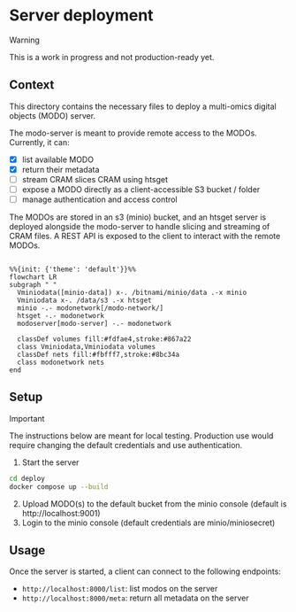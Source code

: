# Server deployment

> [!WARNING]
> This is a work in progress and not production-ready yet.

## Context

This directory contains the necessary files to deploy a multi-omics digital objects (MODO) server.

The modo-server is meant to provide remote access to the MODOs. Currently, it can:

* [x] list available MODO
* [x] return their metadata
* [ ] stream CRAM slices CRAM using htsget
* [ ] expose a MODO directly as a client-accessible S3 bucket / folder
* [ ] manage authentication and access control

The MODOs are stored in an s3 (minio) bucket, and an htsget server is deployed alongside the modo-server to handle slicing and streaming of CRAM files. A REST API is exposed to the client to interact with the remote MODOs.


```mermaid

%%{init: {'theme': 'default'}}%%
flowchart LR
subgraph " "
  Vminiodata([minio-data]) x-. /bitnami/minio/data .-x minio
  Vminiodata x-. /data/s3 .-x htsget
  minio -.- modonetwork[/modo-network/]
  htsget -.- modonetwork
  modoserver[modo-server] -.- modonetwork

  classDef volumes fill:#fdfae4,stroke:#867a22
  class Vminiodata,Vminiodata volumes
  classDef nets fill:#fbfff7,stroke:#8bc34a
  class modonetwork nets
end
```

## Setup

> [!IMPORTANT]
> The instructions below are meant for local testing.
> Production use would require changing the default
> credentials and use authentication.

1. Start the server
```sh
cd deploy
docker compose up --build
```
2. Upload MODO(s) to the default bucket from the minio console (default is http://localhost:9001)
3. Login to the minio console (default credentials are minio/miniosecret)


## Usage

Once the server is started, a client can connect to the following endpoints:
* `http://localhost:8000/list`: list modos on the server
* `http://localhost:8000/meta`: return all metadata on the server
